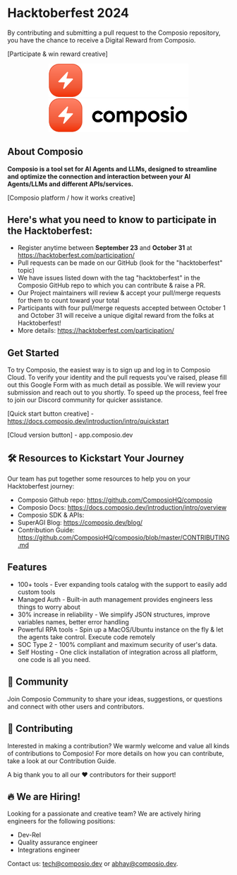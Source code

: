 # Hacktoberfest 2024

By contributing and submitting a pull request to the Composio repository, you have the chance to receive a Digital Reward from Composio.

[Participate & win reward creative]

<p align="center">
  <a href="https://composio.dev//#gh-dark-mode-only">
    <img src="./python/docs/imgs/composio_white_font.svg" width="318px" alt="Composio logo" />
  </a>
  <a href="https://composio.dev//#gh-light-mode-only">
    <img src="./python/docs/imgs/composio_black_font.svg" width="318px" alt="Composio Logo" />
  </a>
</p>

## About Composio

**Composio is a tool set for AI Agents and LLMs, designed to streamline and optimize the connection and interaction between your AI Agents/LLMs and different APIs/services.**

[Composio platform / how it works creative]

## Here's what you need to know to participate in the Hacktoberfest:

* Register anytime between **September 23** and **October 31** at https://hacktoberfest.com/participation/
* Pull requests can be made on our GitHub (look for the "hacktoberfest" topic)
* We have issues listed down with the tag "hacktoberfest" in the Composio GitHub repo to which you can contribute & raise a PR.
* Our Project maintainers will review & accept your pull/merge requests for them to count toward your total
* Participants with four pull/merge requests accepted between October 1 and October 31 will receive a unique digital reward from the folks at Hacktoberfest!
* More details: https://hacktoberfest.com/participation/

## Get Started

To try Composio, the easiest way is to sign up and log in to Composio Cloud. To verify your identity and the pull requests you've raised, please fill out this Google Form with as much detail as possible. We will review your submission and reach out to you shortly. To speed up the process, feel free to join our Discord community for quicker assistance.

[Quick start button creative] - https://docs.composio.dev/introduction/intro/quickstart

[Cloud version button] - app.composio.dev

## 🛠️ Resources to Kickstart Your Journey

Our team has put together some resources to help you on your Hacktoberfest journey:

* Composio Github repo: https://github.com/ComposioHQ/composio
* Composio Docs: https://docs.composio.dev/introduction/intro/overview
* Composio SDK & APIs:
* SuperAGI Blog: https://composio.dev/blog/
* Contribution Guide: https://github.com/ComposioHQ/composio/blob/master/CONTRIBUTING.md

## Features

- 100+ tools - Ever expanding tools catalog with the support to easily add custom tools
- Managed Auth - Built-in auth management provides engineers less things to worry about
- 30% increase in reliability - We simplify JSON structures, improve variables names, better error handling
- Powerful RPA tools - Spin up a MacOS/Ubuntu instance on the fly & let the agents take control. Execute code remotely
- SOC Type 2 - 100% compliant and maximum security of user's data.
- Self Hosting - One click installation of integration across all platform, one code is all you need.

## 💬 Community

Join Composio Community to share your ideas, suggestions, or questions and connect with other users and contributors.

## 🌱 Contributing

Interested in making a contribution? We warmly welcome and value all kinds of contributions to Composio! For more details on how you can contribute, take a look at our Contribution Guide.

A big thank you to all our ❤︎ contributors for their support!

## 🔥 We are Hiring!

Looking for a passionate and creative team? We are actively hiring engineers for the following positions:

* Dev-Rel
* Quality assurance engineer
* Integrations engineer

Contact us: [tech@composio.dev](mailto:tech@composio.dev) or [abhay@composio.dev](mailto:abhay@composio.dev).